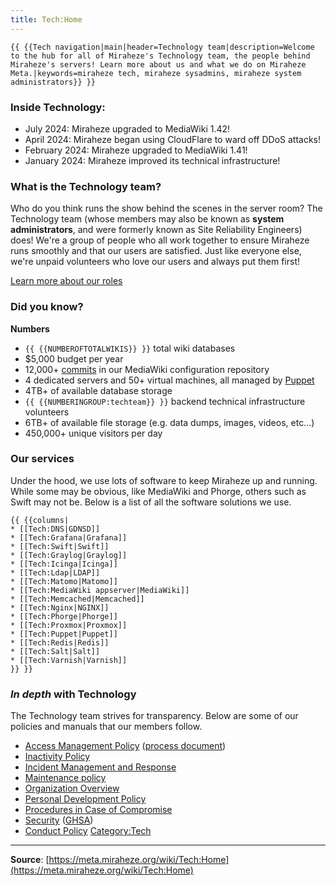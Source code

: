 ```yaml
---
title: Tech:Home
---
```



 `{{ {{Tech navigation|main|header=Technology team|description=Welcome to the hub for all of Miraheze's Technology team, the people behind Miraheze's servers! Learn more about us and what we do on Miraheze Meta.|keywords=miraheze tech, miraheze sysadmins, miraheze system administrators}} }}`

### Inside Technology:
* July 2024: Miraheze upgraded to MediaWiki 1.42!
* April 2024: Miraheze began using CloudFlare to ward off DDoS attacks!
* February 2024: Miraheze upgraded to MediaWiki 1.41!
* January 2024: Miraheze improved its technical infrastructure!
### What is the Technology team?
Who do you think runs the show behind the scenes in the server room? The Technology team (whose members may also be known as **system administrators**, and were formerly known as Site Reliability Engineers) does! We're a group of people who all work together to ensure Miraheze runs smoothly and that our users are satisfied. Just like everyone else, we're unpaid volunteers who love our users and always put them first!

[<span class="mw-ui-button">Learn more about our roles</span>](Tech:Organization.md)
### Did you know?

**Numbers**

* `{{ {{NUMBEROFTOTALWIKIS}} }}` total wiki databases
* $5,000 budget per year
* 12,000+ [commits](https://meta.miraheze.org/wiki/github:miraheze/mw-config/commits/master) in our MediaWiki configuration repository
* 4 dedicated servers and 50+ virtual machines, all managed by [Puppet](https://meta.miraheze.org/wiki/github:miraheze/puppet)
* 4TB+ of available database storage
* `{{ {{NUMBERINGROUP:techteam}} }}` backend technical infrastructure volunteers
* 6TB+ of available file storage (e.g. data dumps, images, videos, etc...)
* 450,000+ unique visitors per day
### Our services
Under the hood, we use lots of software to keep Miraheze up and running. While some may be obvious, like MediaWiki and Phorge, others such as Swift may not be. Below is a list of all the software solutions we use.
```
{{ {{columns|
* [[Tech:DNS|GDNSD]]
* [[Tech:Grafana|Grafana]]
* [[Tech:Swift|Swift]]
* [[Tech:Graylog|Graylog]]
* [[Tech:Icinga|Icinga]]
* [[Tech:Ldap|LDAP]]
* [[Tech:Matomo|Matomo]]
* [[Tech:MediaWiki appserver|MediaWiki]]
* [[Tech:Memcached|Memcached]]
* [[Tech:Nginx|NGINX]]
* [[Tech:Phorge|Phorge]]
* [[Tech:Proxmox|Proxmox]]
* [[Tech:Puppet|Puppet]]
* [[Tech:Redis|Redis]]
* [[Tech:Salt|Salt]] 
* [[Tech:Varnish|Varnish]]
}} }}
```
### *In depth* with Technology
The Technology team strives for transparency. Below are some of our policies and manuals that our members follow.
* [Access Management Policy](Tech:Appointment_and_revocation_policy.md) ([process document](Tech:On-Off_Boarding.md))
* [Inactivity Policy](Tech:Inactivity_policy.md)
* [Incident Management and Response](Tech:Incidents.md)
* [Maintenance policy](Tech:Maintenance_policy.md)
* [Organization Overview](Tech:Organization.md)
* [Personal Development Policy](Tech:Personal_Development_Policy.md)
* [Procedures in Case of Compromise](Tech:Compromised_Handling.md)
* [Security](Tech:Security.md) ([GHSA](Tech:GHSA.md))
* [Conduct Policy](Tech:Conduct_Policy.md)
[Category:Tech](https://meta.miraheze.org/wiki/Category:Tech)

----
**Source**: [https://meta.miraheze.org/wiki/Tech:Home](https://meta.miraheze.org/wiki/Tech:Home)